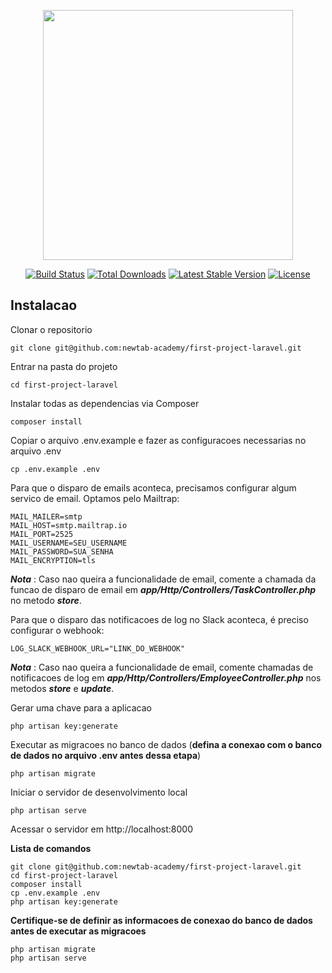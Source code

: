 <p align="center"><a href="https://laravel.com" target="_blank"><img src="https://raw.githubusercontent.com/laravel/art/master/logo-lockup/5%20SVG/2%20CMYK/1%20Full%20Color/laravel-logolockup-cmyk-red.svg" width="400"></a></p>

<p align="center">
<a href="https://travis-ci.org/laravel/framework"><img src="https://travis-ci.org/laravel/framework.svg" alt="Build Status"></a>
<a href="https://packagist.org/packages/laravel/framework"><img src="https://img.shields.io/packagist/dt/laravel/framework" alt="Total Downloads"></a>
<a href="https://packagist.org/packages/laravel/framework"><img src="https://img.shields.io/packagist/v/laravel/framework" alt="Latest Stable Version"></a>
<a href="https://packagist.org/packages/laravel/framework"><img src="https://img.shields.io/packagist/l/laravel/framework" alt="License"></a>
</p>

## Instalacao

Clonar o repositorio

    git clone git@github.com:newtab-academy/first-project-laravel.git

Entrar na pasta do projeto

    cd first-project-laravel

Instalar todas as dependencias via Composer

    composer install

Copiar o arquivo .env.example e fazer as configuracoes necessarias no arquivo .env

    cp .env.example .env

Para que o disparo de emails aconteca, precisamos configurar algum servico de email. Optamos pelo Mailtrap:

    MAIL_MAILER=smtp
    MAIL_HOST=smtp.mailtrap.io
    MAIL_PORT=2525
    MAIL_USERNAME=SEU_USERNAME
    MAIL_PASSWORD=SUA_SENHA
    MAIL_ENCRYPTION=tls

***Nota*** : Caso nao queira a funcionalidade de email, comente a chamada da funcao de disparo de email em ***app/Http/Controllers/TaskController.php*** no metodo ***store***.

Para que o disparo das notificacoes de log no Slack aconteca, é preciso configurar o webhook:

    LOG_SLACK_WEBHOOK_URL="LINK_DO_WEBHOOK"

***Nota*** : Caso nao queira a funcionalidade de email, comente chamadas de notificacoes de log em ***app/Http/Controllers/EmployeeController.php*** nos metodos ***store*** e ***update***.

Gerar uma chave para a aplicacao

    php artisan key:generate

Executar as migracoes no banco de dados (**defina a conexao com o banco de dados no arquivo .env antes dessa etapa**)

    php artisan migrate

Iniciar o servidor de desenvolvimento local

    php artisan serve

Acessar o servidor em http://localhost:8000

**Lista de comandos**

    git clone git@github.com:newtab-academy/first-project-laravel.git
    cd first-project-laravel
    composer install
    cp .env.example .env
    php artisan key:generate
    
**Certifique-se de definir as informacoes de conexao do banco de dados antes de executar as migracoes**

    php artisan migrate
    php artisan serve
